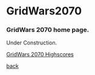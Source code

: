 # GridWars2070

### GridWars 2070 home page.

Under Construction.

[GridWars 2070 Highscores](http://dev.pwnedu.net/gridwars/highscores/)

[back](http://dev.pwnedu.net/gridwars/)
